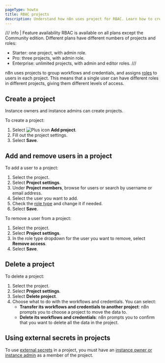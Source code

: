 ```yaml
---
pageType: howto
title: RBAC projects
description: Understand how n8n uses project for RBAC. Learn how to create and manage projects.
---
```


/// info | Feature availability
RBAC is available on all plans except the Community edition. Different plans have different numbers of projects and roles:

* Starter: one project, with admin role.
* Pro: three projects, with admin role.
* Enterprise: unlimited projects, with admin and editor roles.
///

n8n uses projects to group workflows and credentials, and assigns [roles](/user-management/rbac/role-types/) to users in each project. This means that a single user can have different roles in different projects, giving them different levels of access.

## Create a project

Instance owners and instance admins can create projects.

To create a project:

1. Select <span class="inline-image">![Plus icon](/_images/common-icons/plus.png)</span> **Add project**.
1. Fill out the project settings.
1. Select **Save**.

## Add and remove users in a project

To add a user to a project:

1. Select the project.
1. Select **Project settings**.
1. Under **Project members**, browse for users or search by username or email address.
1. Select the user you want to add.
1. Check the [role type](/user-management/rbac/role-type/) and change it if needed.
1. Select **Save**.

To remove a user from a project:

1. Select the project.
1. Select **Project settings**.
1. In the role type dropdown for the user you want to remove, select **Remove access**.
1. Select **Save**.

## Delete a project

To delete a project:

1. Select the project.
1. Select **Project settings**.
1. Select **Delete project**.
1. Choose what to do with the workflows and credentials. You can select:
	* **Transfer its workflows and credentials to another project**: n8n prompts you to choose a project to move the data to.
	* **Delete its workflows and credentials**: n8n prompts you to confirm that you want to delete all the data in the project.

## Using external secrets in projects

To use [external secrets](/external-secrets/) in a project, you must have an [instance owner or instance admin](/user-management/account-types/) as a member of the project.
